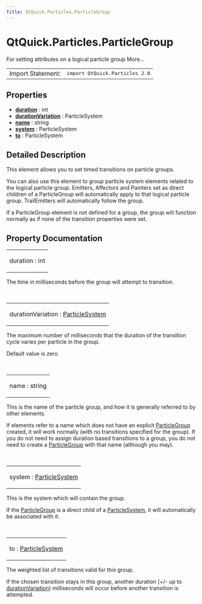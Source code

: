 ```yaml
---
Title: QtQuick.Particles.ParticleGroup
---
```


# QtQuick.Particles.ParticleGroup

<span class="subtitle"></span>
<!-- $$$ParticleGroup-brief -->
<p>For setting attributes on a logical particle group More...</p>
<!-- @@@ParticleGroup -->
<table class="alignedsummary">
<tr><td class="memItemLeft rightAlign topAlign"> Import Statement:</td><td class="memItemRight bottomAlign"> </b><tt>import QtQuick.Particles 2.0</tt></td></tr></table><ul>
</ul>
<h2>Properties</h2>
<ul>
<li class="fn"><b><b><a href="#duration-prop">duration</a></b></b> : int</li>
<li class="fn"><b><b><a href="#durationVariation-prop">durationVariation</a></b></b> : ParticleSystem</li>
<li class="fn"><b><b><a href="#name-prop">name</a></b></b> : string</li>
<li class="fn"><b><b><a href="#system-prop">system</a></b></b> : ParticleSystem</li>
<li class="fn"><b><b><a href="#to-prop">to</a></b></b> : ParticleSystem</li>
</ul>
<!-- $$$ParticleGroup-description -->
<h2>Detailed Description</h2>
<p>This element allows you to set timed transitions on particle groups.</p>
<p>You can also use this element to group particle system elements related to the logical particle group. Emitters, Affectors and Painters set as direct children of a ParticleGroup will automatically apply to that logical particle group. TrailEmitters will automatically follow the group.</p>
<p>If a ParticleGroup element is not defined for a group, the group will function normally as if none of the transition properties were set.</p>
<!-- @@@ParticleGroup -->
<h2>Property Documentation</h2>
<!-- $$$duration -->
<table class="qmlname"><tr valign="top"><td class="tblQmlPropNode"><p><span class="name">duration</span> : <span class="type">int</span></p></td></tr></table><p>The time in milliseconds before the group will attempt to transition.</p>
<!-- @@@duration -->
<br/>
<!-- $$$durationVariation -->
<table class="qmlname"><tr valign="top"><td class="tblQmlPropNode"><p><span class="name">durationVariation</span> : <span class="type"><a href="QtQuick.Particles.ParticleSystem.md">ParticleSystem</a></span></p></td></tr></table><p>The maximum number of milliseconds that the duration of the transition cycle varies per particle in the group.</p>
<p>Default value is zero.</p>
<!-- @@@durationVariation -->
<br/>
<!-- $$$name -->
<table class="qmlname"><tr valign="top"><td class="tblQmlPropNode"><p><span class="name">name</span> : <span class="type">string</span></p></td></tr></table><p>This is the name of the particle group, and how it is generally referred to by other elements.</p>
<p>If elements refer to a name which does not have an explicit <a href="index.html">ParticleGroup</a> created, it will work normally (with no transitions specified for the group). If you do not need to assign duration based transitions to a group, you do not need to create a <a href="index.html">ParticleGroup</a> with that name (although you may).</p>
<!-- @@@name -->
<br/>
<!-- $$$system -->
<table class="qmlname"><tr valign="top"><td class="tblQmlPropNode"><p><span class="name">system</span> : <span class="type"><a href="QtQuick.Particles.ParticleSystem.md">ParticleSystem</a></span></p></td></tr></table><p>This is the system which will contain the group.</p>
<p>If the <a href="index.html">ParticleGroup</a> is a direct child of a <a href="QtQuick.Particles.ParticleSystem.md">ParticleSystem</a>, it will automatically be associated with it.</p>
<!-- @@@system -->
<br/>
<!-- $$$to -->
<table class="qmlname"><tr valign="top"><td class="tblQmlPropNode"><p><span class="name">to</span> : <span class="type"><a href="QtQuick.Particles.ParticleSystem.md">ParticleSystem</a></span></p></td></tr></table><p>The weighted list of transitions valid for this group.</p>
<p>If the chosen transition stays in this group, another duration (+/- up to <a href="#durationVariation-prop">durationVariation</a>) milliseconds will occur before another transition is attempted.</p>
<!-- @@@to -->
<br/>
